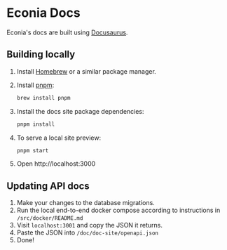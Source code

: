 # Econia Docs

Econia's docs are built using [Docusaurus].

## Building locally

1. Install [Homebrew] or a similar package manager.

1. Install [pnpm]:

   ```zsh
   brew install pnpm
   ```

1. Install the docs site package dependencies:

   ```zsh
   pnpm install
   ```

1. To serve a local site preview:

   ```zsh
   pnpm start
   ```

1. Open http://localhost:3000

[docusaurus]: https://docusaurus.io/
[homebrew]: https://brew.sh
[pnpm]: https://pnpm.io/

## Updating API docs

1. Make your changes to the database migrations.
2. Run the local end-to-end docker compose according to instructions in `/src/docker/README.md`
3. Visit `localhost:3001` and copy the JSON it returns.
4. Paste the JSON into `/doc/doc-site/openapi.json`
5. Done!